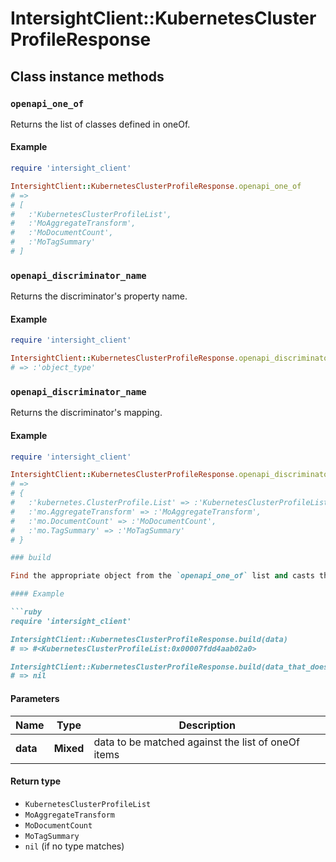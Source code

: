 # IntersightClient::KubernetesClusterProfileResponse

## Class instance methods

### `openapi_one_of`

Returns the list of classes defined in oneOf.

#### Example

```ruby
require 'intersight_client'

IntersightClient::KubernetesClusterProfileResponse.openapi_one_of
# =>
# [
#   :'KubernetesClusterProfileList',
#   :'MoAggregateTransform',
#   :'MoDocumentCount',
#   :'MoTagSummary'
# ]
```

### `openapi_discriminator_name`

Returns the discriminator's property name.

#### Example

```ruby
require 'intersight_client'

IntersightClient::KubernetesClusterProfileResponse.openapi_discriminator_name
# => :'object_type'
```

### `openapi_discriminator_name`

Returns the discriminator's mapping.

#### Example

```ruby
require 'intersight_client'

IntersightClient::KubernetesClusterProfileResponse.openapi_discriminator_mapping
# =>
# {
#   :'kubernetes.ClusterProfile.List' => :'KubernetesClusterProfileList',
#   :'mo.AggregateTransform' => :'MoAggregateTransform',
#   :'mo.DocumentCount' => :'MoDocumentCount',
#   :'mo.TagSummary' => :'MoTagSummary'
# }

### build

Find the appropriate object from the `openapi_one_of` list and casts the data into it.

#### Example

```ruby
require 'intersight_client'

IntersightClient::KubernetesClusterProfileResponse.build(data)
# => #<KubernetesClusterProfileList:0x00007fdd4aab02a0>

IntersightClient::KubernetesClusterProfileResponse.build(data_that_doesnt_match)
# => nil
```

#### Parameters

| Name | Type | Description |
| ---- | ---- | ----------- |
| **data** | **Mixed** | data to be matched against the list of oneOf items |

#### Return type

- `KubernetesClusterProfileList`
- `MoAggregateTransform`
- `MoDocumentCount`
- `MoTagSummary`
- `nil` (if no type matches)

